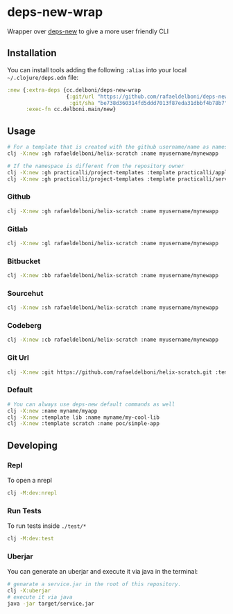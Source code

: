 # deps-new-wrap
Wrapper over [deps-new](https://github.com/seancorfield/deps-new) to give a more user friendly CLI

## Installation
You can install tools adding the following `:alias` into your local `~/.clojure/deps.edn` file:
```clojure
:new {:extra-deps {cc.delboni/deps-new-wrap
                   {:git/url "https://github.com/rafaeldelboni/deps-new-wrap"
                    :git/sha "be738d360314fd5ddd7013f87eda31dbbf4b78b7"}}
      :exec-fn cc.delboni.main/new}
```

## Usage
```bash
# For a template that is created with the github username/name as namespace
clj -X:new :gh rafaeldelboni/helix-scratch :name myusername/mynewapp

# If the namespace is different from the repository owner
clj -X:new :gh practicalli/project-templates :template practicalli/application :name cc.delboni/pratical-application
clj -X:new :gh practicalli/project-templates :template practicalli/service :name cc.delboni/pratical-service
```

### Github
```bash
clj -X:new :gh rafaeldelboni/helix-scratch :name myusername/mynewapp
```
### Gitlab
```bash
clj -X:new :gl rafaeldelboni/helix-scratch :name myusername/mynewapp
```
### Bitbucket
```bash
clj -X:new :bb rafaeldelboni/helix-scratch :name myusername/mynewapp
```
### Sourcehut
```bash
clj -X:new :sh rafaeldelboni/helix-scratch :name myusername/mynewapp
```
### Codeberg
```bash
clj -X:new :cb rafaeldelboni/helix-scratch :name myusername/mynewapp
```
### Git Url
```bash
clj -X:new :git https://github.com/rafaeldelboni/helix-scratch.git :template :rafaeldelboni/helix-scratch :name myusername/mynewapp
```

### Default
```bash
# You can always use deps-new default commands as well
clj -X:new :name myname/myapp
clj -X:new :template lib :name myname/my-cool-lib
clj -X:new :template scratch :name poc/simple-app
```

## Developing

### Repl
To open a nrepl
```bash
clj -M:dev:nrepl
```

### Run Tests
To run tests inside `./test/*`
```bash
clj -M:dev:test
```

### Uberjar
You can generate an uberjar and execute it via java in the terminal:
```bash
# genarate a service.jar in the root of this repository.
clj -X:uberjar
# execute it via java
java -jar target/service.jar
```
